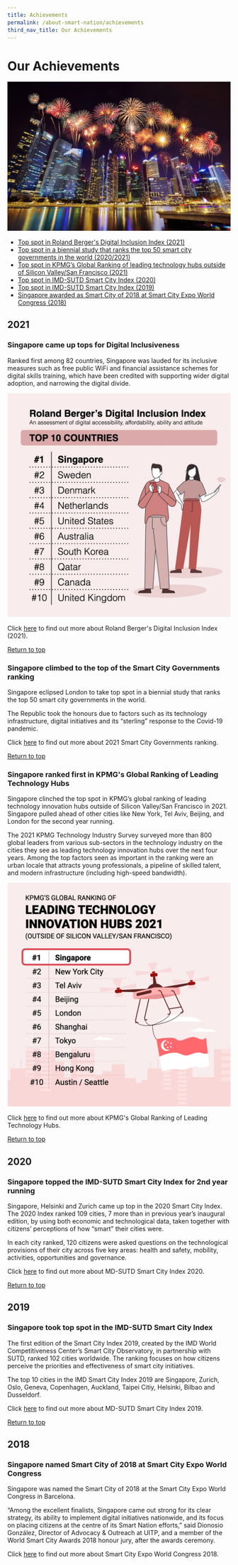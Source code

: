 ```yaml
---
title: Achievements
permalink: /about-smart-nation/achievements
third_nav_title: Our Achievements
---
```

# Our Achievements
![Alt text for image on Isomer site](/images/abt-smart-nation/sg-fireworks.jpg)

*   [Top spot in Roland Berger's Digital Inclusion Index (2021)](#singapore-came-up-tops-for-digital-inclusiveness)
*   [Top spot in a biennial study that ranks the top 50 smart city governments in the world (2020/2021)](#singapore-climbed-to-the-top-of-the-smart-city-governments-ranking)
*   [Top spot in KPMG’s Global Ranking of leading technology hubs outside of Silicon Valley/San Francisco (2021)](#singapore-ranked-first-in-kpmgs-global-ranking-of-leading-technology-hubs)
*   [Top spot in IMD-SUTD Smart City Index (2020)](#singapore-topped-the-imd-sutd-smart-city-index-for-2nd-year-running)
*    [Top spot in IMD-SUTD Smart City Index (2019)](#singapore-took-top-spot-in-the-imd-sutd-smart-city-index)
*    [Singapore awarded as Smart City of 2018 at Smart City Expo World Congress (2018)](#singapore-named-smart-city-of-2018-at-smart-city-expo-world-congress)

## 2021

### Singapore came up tops for Digital Inclusiveness

Ranked first among 82 countries, Singapore was lauded for its inclusive measures such as free public WiFi and financial assistance schemes for digital skills training, which have been credited with supporting wider digital adoption, and narrowing the digital divide.

![Alt text for image on Isomer site](/images/abt-smart-nation/digital-inclusin-index-2021.jpeg)

Click <a href="https://www.rolandberger.com/en/Insights/Publications/Bridging-the-digital-divide.html">here</a>  to find out more about Roland Berger's Digital Inclusion Index (2021).

[Return to top](#our-achievements)

### Singapore climbed to the top of the Smart City Governments ranking

Singapore eclipsed London to take top spot in a biennial study that ranks the top 50 smart city governments in the world. 

The Republic took the honours due to factors such as its technology infrastructure, digital initiatives and its “sterling” response to the Covid-19 pandemic.

Click <a href="https://www.todayonline.com/singapore/spore-takes-top-spot-ranking-smart-city-govts-praised-sterling-covid-19-response-digital">here</a> to find out more about 2021 Smart City Governments ranking.


[Return to top](#our-achievements)

### Singapore ranked first in KPMG's Global Ranking of Leading Technology Hubs

Singapore clinched the top spot in KPMG’s global ranking of leading technology innovation hubs outside of Silicon Valley/San Francisco in 2021. Singapore pulled ahead of other cities like New York, Tel Aviv, Beijing, and London for the second year running.

The 2021 KPMG Technology Industry Survey surveyed more than 800 global leaders from various sub-sectors in the technology industry on the cities they see as leading technology innovation hubs over the next four years. Among the top factors seen as important in the ranking were an urban locale that attracts young professionals, a pipeline of skilled talent, and modern infrastructure (including high-speed bandwidth).

![Alt text for image on Isomer site](/images/abt-smart-nation/leading-tech-hubs-2021.jpeg)

Click <a href="https://home.kpmg/sg/en/home/media/press-releases/2021/07/singapore-tops-2021-ranking-for-leading-technology-innovation-hubs-kpmg-survey.html">here</a>  to find out more about KPMG's Global Ranking of Leading Technology Hubs.

[Return to top](#our-achievements)

## 2020

### Singapore topped the IMD-SUTD Smart City Index for 2nd year running

Singapore, Helsinki and Zurich came up top in the 2020 Smart City Index. The 2020 Index ranked 109 cities, 7 more than in previous year’s inaugural edition, by using both economic and technological data, taken together with citizens’ perceptions of how “smart” their cities were.

In each city ranked, 120 citizens were asked questions on the technological provisions of their city across five key areas: health and safety, mobility, activities, opportunities and governance. 

Click <a href="https://www.imd.org/news/updates/singapore-helsinki-zurich-triumph-global-smart-city-index/">here</a>  to find out more about MD-SUTD Smart City Index 2020.

[Return to top](#our-achievements)

## 2019

### Singapore took top spot in the IMD-SUTD Smart City Index

The first edition of the Smart City Index 2019, created by the IMD World Competitiveness Center’s Smart City Observatory, in partnership with SUTD, ranked 102 cities worldwide. The ranking focuses on how citizens perceive the priorities and effectiveness of smart city initiatives.

The top 10 cities in the IMD Smart City Index 2019 are Singapore, Zurich, Oslo, Geneva, Copenhagen, Auckland, Taipei Citiy, Helsinki, Bilbao and Dusseldorf.

Click <a href="https://www.imd.org/research-knowledge/reports/imd-smart-city-index-2019/">here</a>  to find out more about MD-SUTD Smart City Index 2019.

[Return to top](#our-achievements)

## 2018

### Singapore named Smart City of 2018 at Smart City Expo World Congress

Singapore was named the Smart City of 2018 at the Smart City Expo World Congress in Barcelona. 

“Among the excellent finalists, Singapore came out strong for its clear strategy, its ability to implement digital initiatives nationwide, and its focus on placing citizens at the centre of its Smart Nation efforts,” said Dionosio González, Director of Advocacy & Outreach at UITP, and a member of the World Smart City Awards 2018 honour jury, after the awards ceremony.

Click [here](/media-hub/press-releases/smart-city-2018) to find out more about Smart City Expo World Congress 2018.